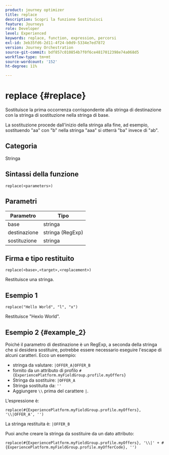 ```yaml
---
product: journey optimizer
title: replace
description: Scopri la funzione Sostituisci
feature: Journeys
role: Developer
level: Experienced
keywords: replace, function, expression, percorsi
exl-id: 3eb35fd6-2d11-4f24-b0d9-5334e7ed7872
version: Journey Orchestration
source-git-commit: bdf857c010854b7f0f6ce4817012398e74a068d5
workflow-type: tm+mt
source-wordcount: '152'
ht-degree: 11%

---
```


# replace {#replace}

Sostituisce la prima occorrenza corrispondente alla stringa di destinazione con la stringa di sostituzione nella stringa di base.

La sostituzione procede dall&#39;inizio della stringa alla fine, ad esempio, sostituendo &quot;aa&quot; con &quot;b&quot; nella stringa &quot;aaa&quot; si otterrà &quot;ba&quot; invece di &quot;ab&quot;.

## Categoria

Stringa

## Sintassi della funzione

`replace(<parameters>)`

## Parametri

| Parametro | Tipo |
|-----------|--------------|
| base | stringa |
| destinazione | stringa (RegExp) |
| sostituzione | stringa |

## Firma e tipo restituito

`replace(<base>,<target>,<replacement>)`

Restituisce una stringa.

## Esempio 1

`replace("Hello World", "l", "x")`

Restituisce &quot;Hexlo World&quot;.

## Esempio 2 {#example_2}

Poiché il parametro di destinazione è un RegExp, a seconda della stringa che si desidera sostituire, potrebbe essere necessario eseguire l&#39;escape di alcuni caratteri. Ecco un esempio:

* stringa da valutare: `|OFFER_A|OFFER_B`
* fornito da un attributo di profilo `#{ExperiencePlatform.myFieldGroup.profile.myOffers}`
* Stringa da sostituire: `|OFFER_A`
* Stringa sostituita da: `''`
* Aggiungere `\\` prima del carattere `|`.

L’espressione è:

`replace(#{ExperiencePlatform.myFieldGroup.profile.myOffers}, '\\|OFFER_A', '')`

La stringa restituita è: `|OFFER_B`

Puoi anche creare la stringa da sostituire da un dato attributo:

`replace(#{ExperiencePlatform.myFieldGroup.profile.myOffers}, '\\|' + #{ExperiencePlatform.myFieldGroup.profile.myOfferCode}, '')`

